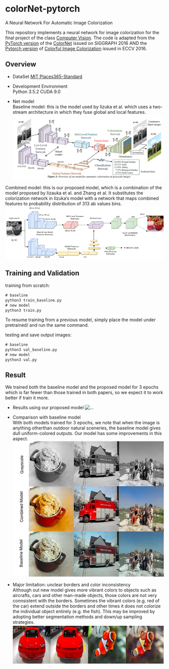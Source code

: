 # colorNet-pytorch
A Neural Network For Automatic Image Colorization

This repository implements a neural network for image colorization for the final project of the class [Computer Vision](http://www.cs.columbia.edu/~vondrick/class/vision-fa18/). The code is adapted from the [PyTorch version](https://github.com/shufanwu/colorNet-pytorch) of the [ColorNet](http://hi.cs.waseda.ac.jp/~iizuka/projects/colorization/en/) issued on SIGGRAPH 2016 AND the [Pytorch version](https://github.com/chuchienshu/Colorization) of [Colorful Image Colorization](https://arxiv.org/abs/1603.08511) issued in ECCV 2016.

## Overview
* DataSet
[MIT Places365-Standard](http://places2.csail.mit.edu/download.html)  


* Development Environment  
Python 3.5.2
CUDA 9.0  


* Net model<br />
Baseline model: this is the model used by Iizuka et al. which uses a two-stream architecture in which they fuse global and local features.
![...](https://github.com/CindyWang1997/Image-Colorization/blob/master/readme%20images/baseline_model.png)

Combined model: this is our proposed model, which is a combination of the model proposed by Iizauka et al. and Zhang et al. It substitutes the colorization network in Iizuka’s model with a network that maps combined features to probability distribution of 313 ab values bins. 
![...](https://github.com/CindyWang1997/Image-Colorization/blob/master/readme%20images/combined_model.png)


## Training and Validation
training from scratch:
```shell
# baseline
python3 train_baseline.py 
# new model
python3 train.py 
```
To resume training from a previous model, simply place the model under pretrained/ and run the same command.

testing and save output images:
```shell
# baseline
python3 val_baseline.py
# new model
python3 val.py
```

## Result
We trained both the baseline model and the proposed model for 3 epochs which is far fewer than those trained in both papers, so we expect it to work better if train it more.

* Results using our proposed model
![...](https://github.com/CindyWang1997/Image-Colorization/blob/master/readme%20images/colorization-results.png)  

* Comparison with baseline model<br />
With both models trained for 3 epochs, we note that when the image is anything otherthan outdoor natural sceneries, the baseline model gives dull uniform-colored outputs. Our model has some improvements in this aspect.
![...](https://github.com/CindyWang1997/Image-Colorization/blob/master/readme%20images/baseline-comparison.png)

* Major limitation: unclear borders and color inconsistency<br />
Although out new model gives more vibrant colors to objects such as aircrafts, cars and other man-made objects, those colors are not very connsistent with the borders. Sometimes the vibrant colors (e.g. red of the car) extend outside the borders and other times it does not colorize the individual object entirely (e.g. the fish). This may be improved by adopting better segmentation methods and down/up sampling strategies.
![...](https://github.com/CindyWang1997/Image-Colorization/blob/master/readme%20images/color-inc.png)


